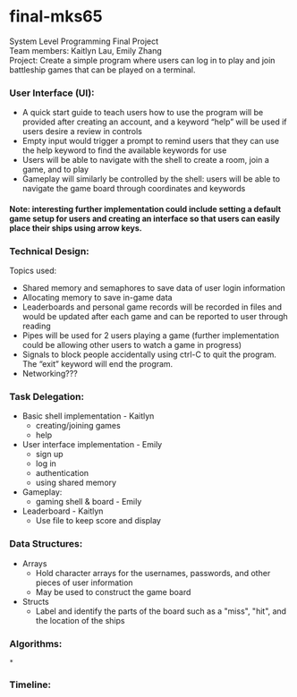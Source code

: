 # final-mks65
System Level Programming Final Project </br>
Team members: Kaitlyn Lau, Emily Zhang </br>
Project: Create a simple program where users can log in to play and join battleship games that can be played on a terminal.

### User Interface (UI):  
* A quick start guide to teach users how to use the program will be provided after creating an account, and a keyword “help” will be used if users desire a review in controls
* Empty input would trigger a prompt to remind users that they can use the help keyword to find the available keywords for use
* Users will be able to navigate with the shell to create a room, join a game, and to play
* Gameplay will similarly be controlled by the shell: users will be able to navigate the game board through coordinates and keywords
#### Note: interesting further implementation could include setting a default game setup for users and creating an interface so that users can easily place their ships using arrow keys.

### Technical Design:
Topics used:
* Shared memory and semaphores to save data of user login information
* Allocating memory to save in-game data
* Leaderboards and personal game records will be recorded in files and would be updated after each game and can be reported to user through reading
* Pipes will be used for 2 users playing a game (further implementation could be allowing other users to watch a game in progress)
* Signals to block people accidentally using ctrl-C to quit the program. The “exit” keyword will end the program.
* Networking???

### Task Delegation:
* Basic shell implementation - Kaitlyn
  * creating/joining games
  * help
* User interface implementation - Emily
  * sign up
  * log in
  * authentication
  * using shared memory
* Gameplay:
  * gaming shell & board - Emily
* Leaderboard - Kaitlyn
  * Use file to keep score and display

### Data Structures:
  * Arrays
    * Hold character arrays for the usernames, passwords, and other pieces of user information
    * May be used to construct the game board
  * Structs
    * Label and identify the parts of the board such as a "miss", "hit", and the location of the ships

### Algorithms:
	*

### Timeline:
